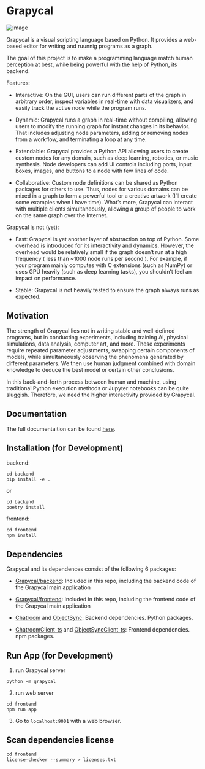 # Grapycal

![image](https://github.com/eri24816/Grapycal/assets/30017117/a67353e0-1818-4e5f-a670-6b21efda8cb5)


Grapycal is a visual scripting language based on Python. It provides a web-based editor for writing and ruunnig programs as a graph.

The goal of this project is to make a programming language match human perception at best, while being powerful with the help of Python, its backend.

Features:

- Interactive: On the GUI, users can run different parts of the graph in arbitrary order, inspect variables in real-time with data visualizers, and easily track the active node while the program runs.

- Dynamic: Grapycal runs a graph in real-time without compiling, allowing users to modify the running graph for instant changes in its behavior. That includes adjusting node parameters, adding or removing nodes from a workflow, and terminating a loop at any time.

- Extendable: Grapycal provides a Python API allowing users to create custom nodes for any domain, such as deep learning, robotics, or music synthesis. Node developers can add UI controls including ports, input boxes, images, and buttons to a node with few lines of code.

- Collaborative: Custom node definitions can be shared as Python packages for others to use. Thus, nodes for various domains can be mixed in a graph to form a powerful tool or a creative artwork (I’ll create some examples when I have time). What’s more, Grapycal can interact with multiple clients simultaneously, allowing a group of people to work on the same graph over the Internet.

Grapycal is not (yet):

- Fast: Grapycal is yet another layer of abstraction on top of Python. Some overhead is introduced for its interactivity and dynamics. However, the overhead would be relatively small if the graph doesn’t run at a high frequency ( less than ~1000 node runs per second ). For example, if your program mainly computes with C extensions (such as NumPy) or uses GPU heavily (such as deep learning tasks), you shouldn’t feel an impact on performance.

- Stable: Grapycal is not heavily tested to ensure the graph always runs as expected.

## Motivation

The strength of Grapycal lies not in writing stable and well-defined programs, but in conducting experiments, including training AI, physical simulations, data analysis, computer art, and more. These experiments require repeated parameter adjustments, swapping certain components of models, while simultaneously observing the phenomena generated by different parameters. We then use human judgment combined with domain knowledge to deduce the best model or certain other conclusions.

In this back-and-forth process between human and machine, using traditional Python execution methods or Jupyter notebooks can be quite sluggish. Therefore, we need the higher interactivity provided by Grapycal.

## Documentation

The full documentaition can be found [here](https://eri24816.github.io/Grapycal/).

## Installation (for Development)

backend:

```
cd backend
pip install -e .
```

or

```
cd backend
poetry install
```

frontend:

```
cd frontend
npm install
```

## Dependencies

Grapycal and its dependences consist of the following 6 packages:

- [Grapycal/backend](https://github.com/eri24816/Grapycal): Included in this repo, including the backend code of the Grapycal main application

- [Grapycal/frontend](https://github.com/eri24816/Grapycal): Included in this repo, including the frontend code of the Grapycal main application


- [Chatroom](https://github.com/eri24816/ChatRoom) and [ObjectSync](https://github.com/eri24816/ObjectSync): Backend dependencies. Python packages.

- [ChatroomClient_ts](https://github.com/eri24816/ChatRoomClient_ts) and [ObjectSyncClient_ts](https://github.com/eri24816/ObjectSyncClient_ts): Frontend dependencies. npm packages.

## Run App (for Development)

1. run Grapycal server
```
python -m grapycal
```

2. run web server
```
cd frontend
npm run app
```

3. Go to `localhost:9001` with a web browser.

## Scan dependencies license

```
cd frontend
license-checker --summary > licenses.txt
```